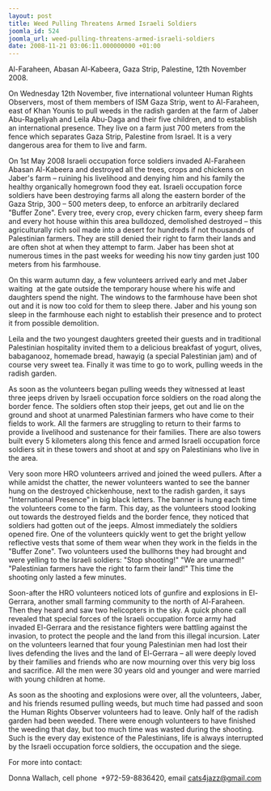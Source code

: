 ```yaml
---
layout: post
title: Weed Pulling Threatens Armed Israeli Soldiers
joomla_id: 524
joomla_url: weed-pulling-threatens-armed-israeli-soldiers
date: 2008-11-21 03:06:11.000000000 +01:00
---
```

<p>Al-Faraheen, Abasan Al-Kabeera, Gaza Strip, Palestine, 12th November 2008. </p><p>On Wednesday 12th November, five international volunteer Human Rights Observers, most of them members of ISM Gaza Strip, went to Al-Faraheen, east of Khan Younis to pull weeds in the radish garden at the farm of Jaber Abu-Rageliyah and Leila Abu-Daga and their five children, and to establish an international presence. They live on a farm just 700 meters from the fence which separates Gaza Strip, Palestine from Israel. It is a very dangerous area for them to live and farm.</p><p>On 1st May 2008 Israeli occupation force soldiers invaded Al-Faraheen Abasan Al-Kabeera and destroyed all the trees, crops and chickens on Jaber's farm &ndash; ruining his livelihood and denying him and his family the healthy organically homegrown food they eat. Israeli occupation force soldiers have been destroying farms all along the eastern border of the Gaza Strip, 300 &ndash; 500 meters deep, to enforce an arbitrarily declared &quot;Buffer Zone&quot;. Every tree, every crop, every chicken farm, every sheep farm and every hot house within this area bulldozed, demolished destroyed &ndash; this agriculturally rich soil made into a desert for hundreds if not thousands of Palestinian farmers. They are still denied their right to farm their lands and are often shot at when they attempt to farm. Jaber has been shot at numerous times in the past weeks for weeding his now tiny garden just 100 meters from his farmhouse. </p><p>On this warm autumn day, a few volunteers arrived early and met Jaber waiting&nbsp; at the gate outside the temporary house where his wife and daughters spend the night. The windows to the farmhouse have been shot out and it is now too cold for them to sleep there. Jaber and his young son sleep in the farmhouse each night to establish their presence and to protect it from possible demolition. </p><p>Leila and the two youngest daughters greeted their guests and in traditional Palestinian hospitality invited them to a delicious breakfast of yogurt, olives, babaganooz, homemade bread, hawayig (a special Palestinian jam) and of course very sweet tea. Finally it was time to go to work, pulling weeds in the radish garden.</p><p>As soon as the volunteers began pulling weeds they witnessed at least three jeeps driven by Israeli occupation force soldiers on the road along the border fence. The soldiers often stop their jeeps, get out and lie on the ground and shoot at unarmed Palestinian farmers who have come to their fields to work. All the farmers are struggling to return to their farms to provide a livelihood and sustenance for their families. There are also towers built every 5 kilometers along this fence and armed Israeli occupation force soldiers sit in these towers and shoot at and spy on Palestinians who live in the area.&nbsp; </p><p>Very soon more HRO volunteers arrived and joined the weed pullers. After a while amidst the chatter, the newer volunteers wanted to see the banner hung on the destroyed chickenhouse, next to the radish garden, it says &quot;International Presence&quot; in big black letters. The banner is hung each time the volunteers come to the farm. This day, as the volunteers stood looking out towards the destroyed fields and the border fence, they noticed that soldiers had gotten out of the jeeps. Almost immediately the soldiers opened fire. One of the volunteers quickly went to get the bright yellow reflective vests that some of them wear when they work in the fields in the &quot;Buffer Zone&quot;. Two volunteers used the bullhorns they had brought and were yelling to the Israeli soldiers: &quot;Stop shooting!&quot; &quot;We are unarmed!&quot; &quot;Palestinian farmers have the right to farm their land!&quot; This time the shooting only lasted a few minutes. </p><p>Soon-after the HRO volunteers noticed lots of gunfire and explosions in El-Gerrara, another small farming community to the north of Al-Faraheen. Then they heard and saw two helicopters in the sky. A quick phone call revealed that special forces of the Israeli occupation force army had invaded El-Gerrara and the resistance fighters were battling against the invasion, to protect the people and the land from this illegal incursion. Later on the volunteers learned that four young Palestinian men had lost their lives defending the lives and the land of El-Gerrara &ndash; all were deeply loved by their families and friends who are now mourning over this very big loss and sacrifice. All the men were 30 years old and younger and were married with young children at home.</p><p>As soon as the shooting and explosions were over, all the volunteers, Jaber, and his friends resumed pulling weeds, but much time had passed and soon the Human Rights Observer volunteers had to leave. Only half of the radish garden had been weeded. There were enough volunteers to have finished the weeding that day, but too much time was wasted during the shooting. Such is the every day existence of the Palestinians, life is always interrupted by the Israeli occupation force soldiers, the occupation and the siege.</p><p>For more into contact: </p><p>Donna Wallach, cell phone&nbsp; +972-59-8836420, email <a href="mailto:cats4jazz@gmail.com">cats4jazz@gmail.com</a></p><p><a href=""></a></p>
